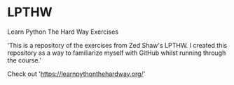 # LPTHW
Learn Python The Hard Way Exercises

'This is a repository of the exercises from Zed Shaw's LPTHW. I created this repository as a way to familiarize myself with GitHub whilst running through the course.'

Check out 'https://learnpythonthehardway.org/'
